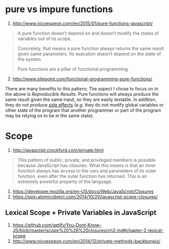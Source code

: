# pure vs impure functions

1. http://www.nicoespeon.com/en/2015/01/pure-functions-javascript/

> A pure function doesn’t depend on and doesn’t modify the states of variables out of its scope.

> Concretely, that means a pure function always returns the same result given same parameters. Its execution doesn’t depend on the state of the system.

> Pure functions are a pillar of functional programming.


2. http://www.sitepoint.com/functional-programming-pure-functions/

There are many benefits to this pattern; The aspect I chose to focus on in the above is *Reproducible Results*.  Pure functions will always produce the same result given the same input, so they are easily testable.  In addition, they do not produce [side effects](https://davidwalsh.name/preventing-sideeffects-javascript) (e.g. they do not modify global variables or other state of the program that another programmer or part of the program may be relying on to be in the same state).


# Scope

1. http://javascript.crockford.com/private.html

> This pattern of public, private, and privileged members is possible because JavaScript has closures. What this means is that an inner function always has access to the vars and parameters of its outer function, even after the outer function has returned. This is an extremely powerful property of the language. 

1. https://developer.mozilla.org/en-US/docs/Web/JavaScript/Closures
2. https://spin.atomicobject.com/2014/10/20/javascript-scope-closures/


## Lexical Scope + Private Variables in JavaScript

1. https://github.com/getify/You-Dont-Know-JS/blob/master/scope%20%26%20closures/ch2.md#chapter-2-lexical-scope
2. http://www.nicoespeon.com/en/2014/12/private-methods-backbonejs/
